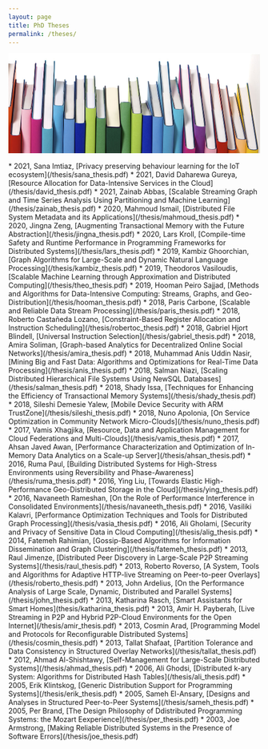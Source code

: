 ```yaml
---
layout: page
title: PhD Theses
permalink: /theses/
---
```


<center><img src="/images/thesis.jpg" width="1000" height="200" align="center"></center>

<br>
* 2021, Sana Imtiaz, [Privacy preserving behaviour learning for the IoT ecosystem](/thesis/sana_thesis.pdf)
* 2021, David Daharewa Gureya, [Resource Allocation for Data-Intensive Services in the Cloud](/thesis/david_thesis.pdf)
* 2021, Zainab Abbas, [Scalable Streaming Graph and Time Series Analysis Using Partitioning and Machine Learning](/thesis/zainab_thesis.pdf)
* 2020, Mahmoud Ismail, [Distributed File System Metadata and its Applications](/thesis/mahmoud_thesis.pdf)
* 2020, Jingna Zeng, [Augmenting Transactional Memory with the Future Abstraction](/thesis/jingna_thesis.pdf)
* 2020, Lars Kroll, [Compile-time Safety and Runtime Performance in Programming Frameworks for Distributed Systems](/thesis/lars_thesis.pdf)
* 2019, Kambiz Ghoorchian, [Graph Algorithms for Large-Scale and Dynamic Natural Language Processing](/thesis/kambiz_thesis.pdf)
* 2019, Theodoros Vasiloudis, [Scalable Machine Learning through Approximation and Distributed Computing](/thesis/theo_thesis.pdf)
* 2019, Hooman Peiro Sajjad, [Methods and Algorithms for Data-Intensive Computing: Streams, Graphs, and Geo-Distribution](/thesis/hooman_thesis.pdf)
* 2018, Paris Carbone, [Scalable and Reliable Data Stream Processing](/thesis/paris_thesis.pdf)
* 2018, Roberto Castañeda Lozano, [Constraint-Based Register Allocation and Instruction Scheduling](/thesis/robertoc_thesis.pdf)
* 2018, Gabriel Hjort Blindell, [Universal Instruction Selection](/thesis/gabriel_thesis.pdf)
* 2018, Amira Soliman, [Graph-based Analytics for Decentralized Online Social Networks](/thesis/amira_thesis.pdf)
* 2018, Muhammad Anis Uddin Nasir, [Mining Big and Fast Data: Algorithms and Optimizations for Real-Time Data Processing](/thesis/anis_thesis.pdf)
* 2018, Salman Niazi, [Scaling Distributed Hierarchical File Systems Using NewSQL Databases](/thesis/salman_thesis.pdf)
* 2018, Shady Issa, [Techniques for Enhancing the Efficiency of Transactional Memory Systems](/thesis/shady_thesis.pdf)
* 2018, Sileshi Demesie Yalew, [Mobile Device Security with ARM TrustZone](/thesis/sileshi_thesis.pdf)
* 2018, Nuno Apolonia, [On Service Optimization in Community Network Micro-Clouds](/thesis/nuno_thesis.pdf)
* 2017, Vamis Xhagjika, [Resource, Data and Application Management for Cloud Federations and Multi-Clouds](/thesis/vamis_thesis.pdf)
* 2017, Ahsan Javed Awan, [Performance Characterization and Optimization of In-Memory Data Analytics on a Scale-up Server](/thesis/ahsan_thesis.pdf)
* 2016, Ruma Paul, [Building Distributed Systems for High-Stress Environments using Reversibility and Phase-Awareness](/thesis/ruma_thesis.pdf)
* 2016, Ying Liu, [Towards Elastic High-Performance Geo-Distributed Storage in the Cloud](/thesis/ying_thesis.pdf)
* 2016, Navaneeth Rameshan, [On the Role of Performance Interference in Consolidated Environments](/thesis/navaneeth_thesis.pdf)
* 2016, Vasiliki Kalavri, [Performance Optimization Techniques and Tools for Distributed Graph Processing](/thesis/vasia_thesis.pdf)
* 2016, Ali Gholami, [Security and Privacy of Sensitive Data in Cloud Computing](/thesis/alig_thesis.pdf)
* 2014, Fatemeh Rahimian, [Gossip-Based Algorithms for Information Dissemination and Graph Clustering](/thesis/fatemeh_thesis.pdf)
* 2013, Raul Jimenze, [Distributed Peer Discovery in Large-Scale P2P Streaming Systems](/thesis/raul_thesis.pdf)
* 2013, Roberto Roverso, [A System, Tools and Algorithms for Adaptive HTTP-live Streaming on Peer-to-peer Overlays](/thesis/roberto_thesis.pdf)
* 2013, John Ardelius, [On the Performance Analysis of Large Scale, Dynamic, Distributed and Parallel Systems](/thesis/john_thesis.pdf)
* 2013, Katharina Rasch, [Smart Assistants for Smart Homes](thesis/katharina_thesis.pdf)
* 2013, Amir H. Payberah, [Live Streaming in P2P and Hybrid P2P-Cloud Environments for the Open Internet](/thesis/amir_thesis.pdf)
* 2013, Cosmin Arad, [Programming Model and Protocols for Reconfigurable Distributed Systems](/thesis/cosmin_thesis.pdf)
* 2013, Tallat Shafaat, [Partition Tolerance and Data Consistency in Structured Overlay Networks](/thesis/tallat_thesis.pdf)
* 2012, Ahmad Al-Shishtawy, [Self-Management for Large-Scale Distributed Systems](/thesis/ahmad_thesis.pdf)
* 2006, Ali Ghodsi, [Distributed k-ary System: Algorithms for Distributed Hash Tables](/thesis/ali_thesis.pdf)
* 2005, Erik Klintskog, [Generic Distribution Support for Programming Systems](/thesis/erik_thesis.pdf)
* 2005, Sameh El-Ansary, [Designs and Analyses in Structured Peer-to-Peer Systems](/thesis/sameh_thesis.pdf)
* 2005, Per Brand, [The Design Philosophy of Ddistributed Programming Systems: the Mozart Eexperience](/thesis/per_thesis.pdf)
* 2003, Joe Armstrong, [Making Reliable Distributed Systems in the Presence of Software Errors](/thesis/joe_thesis.pdf)



